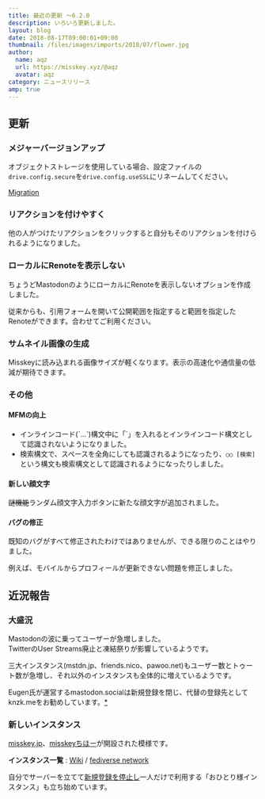 ```yaml
---
title: 最近の更新 ～6.2.0
description: いろいろ更新しました。
layout: blog
date: 2018-08-17T09:00:01+09:00
thumbnail: /files/images/imports/2018/07/flower.jpg
author:
  name: aqz
  url: https://misskey.xyz/@aqz
  avatar: aqz
category: ニュースリリース
amp: true
---
```

## 更新

### メジャーバージョンアップ
オブジェクトストレージを使用している場合、設定ファイルの`drive.config.secure`を`drive.config.useSSL`にリネームしてください。

[Migration](https://github.com/syuilo/misskey/blob/master/CHANGELOG.md#600)

### リアクションを付けやすく
他の人がつけたリアクションをクリックすると自分もそのリアクションを付けられるようになりました。

### ローカルにRenoteを表示しない
ちょうどMastodonのようにローカルにRenoteを表示しないオプションを作成しました。

従来からも、引用フォームを開いて公開範囲を指定すると範囲を指定したRenoteができます。合わせてご利用ください。

### サムネイル画像の生成
Misskeyに読み込まれる画像サイズが軽くなります。表示の高速化や通信量の低減が期待できます。

### その他

#### MFMの向上
- インラインコード(\`…\`)構文中に「´」を入れるとインラインコード構文として認識されないようになりました。
- 検索構文で、スペースを全角にしても認識されるようになったり、`○○ [検索]`という構文も検索構文として認識されるようになったりしました。

#### 新しい顔文字
~~謎機能~~ランダム顔文字入力ボタンに新たな顔文字が追加されました。

#### バグの修正
既知のバグがすべて修正されたわけではありませんが、できる限りのことはやりました。

例えば、モバイルからプロフィールが更新できない問題を修正しました。

## 近況報告
### 大盛況
Mastodonの波に乗ってユーザーが急増しました。  
TwitterのUser Streams廃止と凍結祭りが影響しているようです。

三大インスタンス(mstdn.jp、friends.nico、pawoo.net)もユーザー数とトゥート数が急増し、それ以外のインスタンスも全体的に増えているようです。

Eugen氏が運営するmastodon.socialは新規登録を閉じ、代替の登録先としてknzk.meをお勧めしています。[*](https://misskey.xyz/notes/5b75a45805b00f56a1aacf57)

### 新しいインスタンス
[misskey.jp](https://misskey.jp)、[misskeyちほー](https://mk.kemono-friends.info)が開設された模様です。

**インスタンス一覧** : [Wiki](../../../../wiki/instances/) / [fediverse network](https://fediverse.network/misskey)

自分でサーバーを立てて[新規登録を停止し](https://github.com/yuzulabo/misskey/pull/1)一人だけで利用する「おひとり様インスタンス」も立ち始めています。